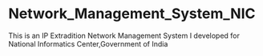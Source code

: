 # Network_Management_System_NIC
This is an IP Extradition Network Management System I developed for National Informatics Center,Government of India
